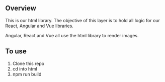 ## Overview

This is our html library. The objective of this layer is to hold all logic for our
React, Angular and Vue libraries.

Angular, React and Vue all use the html library to render images.  

## To use
 
 1. Clone this repo
 2. cd into html
 3. npm run build
